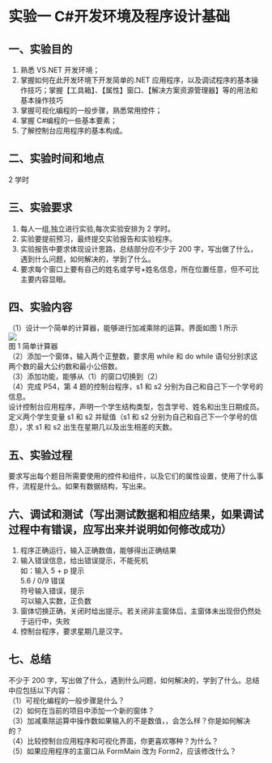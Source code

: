 # 实验一 C#开发环境及程序设计基础

## 一、实验目的

1. 熟悉 VS.NET 开发环境；
2. 掌握如何在此开发环境下开发简单的.NET 应用程序，以及调试程序的基本操作技巧；掌握【工具箱】、【属性】窗口、【解决方案资源管理器】等的用法和基本操作技巧
3. 掌握可视化编程的一般步骤，熟悉常用控件；
4. 掌握 C#编程的一些基本要素；
5. 了解控制台应用程序的基本构成。

## 二、实验时间和地点

2 学时

## 三、实验要求

1. 每人一组,独立进行实验,每次实验安排为 2 学时。
2. 实验要提前预习，最终提交实验报告和实验程序。
3. 实验报告中要求体现设计思路，总结部分应不少于 200 字，写出做了什么，遇到什么问题，如何解决的，学到了什么。
4. 要求每个窗口上要有自己的姓名或学号+姓名信息，所在位置任意，但不可比主要内容显眼。

## 四、实验内容

（1）设计一个简单的计算器，能够进行加减乘除的运算。界面如图 1 所示  
![](https://cdn.nlark.com/yuque/0/2022/png/23075474/1642217012556-63b266a3-6310-4321-b7de-4818b4bf14f7.png#height=183&width=309)  
图 1 简单计算器  
（2）添加一个窗体，输入两个正整数，要求用 while 和 do while 语句分别求这两个数的最大公约数和最小公倍数。  
（3）添加功能，能够从（1）的窗口切换到（2）  
（4）完成 P54，第 4 题的控制台程序，s1 和 s2 分别为自己和自己下一个学号的信息。  
设计控制台应用程序，声明一个学生结构类型，包含学号、姓名和出生日期成员。定义两个学生变量 s1 和 s2 并赋值（s1 和 s2 分别为自己和自己下一个学号的信息），求 s1 和 s2 出生在星期几以及出生相差的天数。

## 五、实验过程

要求写出每个题目所需要使用的控件和组件，以及它们的属性设置，使用了什么事件，流程是什么。如果有数据结构，写出来。

## 六、调试和测试（写出测试数据和相应结果，如果调试过程中有错误，应写出来并说明如何修改成功）

1. 程序正确运行，输入正确数值，能够得出正确结果
2. 输入错误信息，给出错误提示，不能死机  
   如：输入 5 + p 提示  
   5.6 / 0/9 错误  
   符号输入错误，提示  
   可以输入实数，正负数
3. 窗体切换正确，关闭时给出提示。若关闭非主窗体后，主窗体未出现但仍然处于运行中，失败
4. 控制台程序，要求星期几是汉字。

## 七、总结

不少于 200 字，写出做了什么，遇到什么问题，如何解决的，学到了什么。总结中应包括以下内容：  
（1）可视化编程的一般步骤是什么？  
（2）如何在当前的项目中添加一个新的窗体？  
（3）加减乘除运算中操作数如果输入的不是数值，，会怎么样？你是如何解决的？  
（4）比较控制台应用程序和可视化界面，你更喜欢哪种？为什么？  
（5）如果应用程序的主窗口从 FormMain 改为 Form2，应该修改什么？
